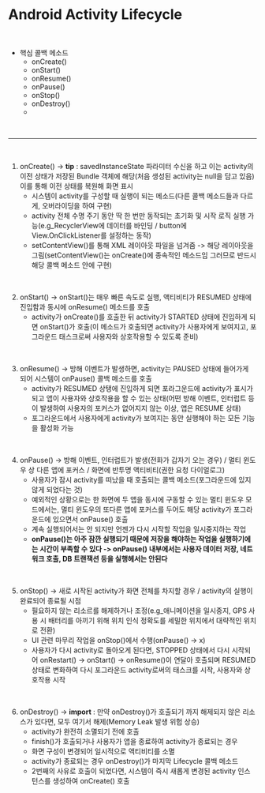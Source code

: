 # Android Activity Lifecycle

<br>

* 핵심 콜백 메소드
  * onCreate()
  * onStart()
  * onResume()
  * onPause()
  * onStop()
  * onDestroy()
  * 
<br>

* * *

<br>

1. onCreate() -> **tip** : savedInstanceState 파라미터 수신을 하고 이는 activity의 이전 상태가 저장된 Bundle 객체에 해당(처음 생성된 activity는 null을 담고 있음) 이를 통해 이전 상태를 복원해 화면 표시
    * 시스템이 activity를 구성할 때 실행이 되는 메소드(다른 콜백 메소드들과 다르게, 오버라이딩을 하여 구현)
    * activity 전체 수명 주기 동안 딱 한 번만 동작되는 초기화 및 시작 로직 실행 가능(e.g_RecyclerView에 데이터를 바인딩 / button에 View.OnClickListener를 설정하는 동작)
    * setContentView()를 통해 XML 레이아웃 파일을 넘겨줌 -> 해당 레이아웃을 그림(setContentView()는 onCreate()에 종속적인 메소드임 그러므로 반드시 해당 콜백 메소드 안에 구현)

<br>

2. onStart() -> onStart()는 매우 빠른 속도로 실행, 액티비티가 RESUMED 상태에 진입함과 동시에 onResume() 메소드를 호출
    * activity가 onCreate()를 호출한 뒤 activity가 STARTED 상태에 진입하게 되면 onStart()가 호출(이 메소드가 호출되면 activity가 사용자에게 보여지고, 포그라운드 태스크로써 사용자와 상호작용할 수 있도록 준비)

<br>

3. onResume() -> 방해 이벤트가 발생하면, activity는 PAUSED 상태에 들어가게 되어 시스템이 onPause() 콜백 메소드를 호출
    * activity가 RESUMED 상탱에 진입하게 되면 포라그운드에 activity가 표시가 되고 앱이 사용자와 상호작용을 할 수 있는 상태(어떤 방해 이벤트, 인터럽트 등이 발생하여 사용자의 포커스가 없어지지 않는 이상, 앱은 RESUME 상태)
    * 포그라운드에서 사용자에게 activity가 보여지는 동안 실행해야 하는 모든 기능을 활성화 가능

<br>

4. onPause() -> 방해 이벤트, 인터럽트가 발생(전화가 갑자기 오는 경우) / 멀티 윈도우 상 다른 앱에 포커스 / 화면에 반투명 액티비티(권한 요청 다이얼로그)
    * 사용자가 잠시 activity를 떠났을 때 호출되는 콜백 메소드(포그라운드에 있지 않게 되었다는 것)
    * 예외적인 상황으로는 한 화면에 두 앱을 동시에 구동할 수 있는 멀티 윈도우 모드에서는, 멀티 윈도우의 또다른 앱에 포커스를 두어도 해당 activity가 포그라운드에 있으면서 onPause() 호출
    * 계속 실행되어서는 안 되지만 언젠가 다시 시작할 작업을 일시중지하는 작업
    * **onPause()는 아주 잠깐 실행되기 때문에 저장을 해야하는 작업을 실행하기에는 시간이 부족할 수 있다 -> onPause() 내부에서는 사용자 데이터 저장, 네트워크 호출, DB 트랜잭션 등을 실행헤서는 안된다**

<br>

5. onStop() -> 새로 시작된 activity가 화면 전체를 차지할 경우 / activity의 실행이 완료되어 종료될 시점
    * 필요하지 않는 리소르를 해제하거나 조정(e.g_애니메이션을 일시중지, GPS 사용 시 배터리를 아끼기 위해 위치 인식 정확도를 세밀한 위치에서 대략적인 위치로 전환)
    * UI 관련 마무리 작업을 onStop()에서 수행(onPause() -> x)
    * 사용자가 다시 activity로 돌아오게 된다면, STOPPED 상태에서 다시 시작되어 onRestart() -> onStart() -> onResume()이 연달아 호출되며 RESUMED 상태로 변화하여 다시 포그라운드 activity로써의 태스크를 시작, 사용자와 상호작용 시작

<br>

6. onDestroy() -> **import** : 만약 onDestroy()가 호출되기 까지 해제되지 않은 리소스가 있다면, 모두 여기서 해제(Memory Leak 발생 위험 상승)
    * activity가 완전히 소멸되기 전에 호출
    * finish()가 호출되거나 사용자가 앱을 종료하여 activity가 종료되는 경우
    * 화면 구성이 변경되어 일시적으로 액티비티를 소멸
    * activity가 종료되는 경우 onDestroy()가 마지막 Lifecycle 콜백 메소드
    * 2번째의 사유로 호출이 되었다면, 시스템이 즉시 새롭게 변경된 activity 인스턴스를 생성하여 onCreate() 호출